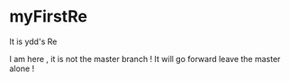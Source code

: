 myFirstRe
=========

It is ydd's  Re

I am here ,  it is not the master branch ! It will go forward leave the master alone !

